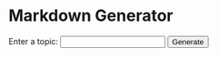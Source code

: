 <!DOCTYPE html>
<html>
<head>
    <title>Markdown Generator</title>
    <script src="https://cdn.jsdelivr.net/npm/marked/marked.min.js"></script>
</head>
<body>
    <h1>Markdown Generator</h1>
    <form id="topic-form">
        <label for="topic">Enter a topic:</label>
        <input type="text" id="topic" name="topic">
        <button type="submit">Generate</button>
    </form>
    <div id="result"></div>
    <script>
        document.getElementById("topic-form").addEventListener("submit", async function(event) {
            event.preventDefault();
            const topic = document.getElementById("topic").value;
            const response = await fetch(http://localhost:6969/generate/${topic});
            const reader = response.body.getReader();
            const decoder = new TextDecoder("utf-8");
            const resultDiv = document.getElementById("result");
            let result = '';

            while (true) {
                const { done, value } = await reader.read();
                if (done) break;
                result += decoder.decode(value);
                resultDiv.innerHTML = marked.parse(result);
            }
        });
    </script>
</body>
</html>

